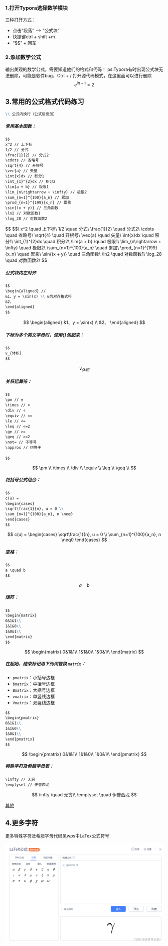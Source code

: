 ### 1.打开Typora选择数学模块

三种打开方式：

- 点击“段落” --> “公式块”
- 快捷键ctrl + shift +m
- “$$” + 回车

### 2.添加数学公式

输出美观的数学公式，需要知道他们的格式和代码！
ps:Typora有时出现公式块无法删除，可能是软件bug，Ctrl + / 打开源代码模式，在这里面可以进行删除
$$
e^{i\pi+1}=2
$$

## 3.常用的公式格式代码练习

```markdown
\\ 公式内换行（公式后面加）
```

##### 常用基本函数：

```markdown
$$
x^2 // 上下标
1/2 // 分式
\frac{1}{2} // 分式2
\cdots // 省略号
\sqrt{4} // 开根号
\vec{a} // 矢量
\int{x}dx // 积分1
\int_{1}^{2}dx // 积分2
\lim{a + b} // 极限1
\lim_{n\rightarrow + \infty} // 极限2
\sum_{n=1}^{100}{a_n} // 累加
\prod_{n=1}^{199}{x_n} // 累乘
\sin{(x + y)} // 三角函数
\ln2 // 对数函数1
\log_28 // 对数函数2
```

$$
\$$\\
x^2 \quad 上下标\\
1/2 \quad 分式\\
\frac{1}{2} \quad 分式2\\
\cdots \quad 省略号\\
\sqrt{4} \quad 开根号\\
\vec{a} \quad 矢量\\
\int{x}dx \quad 积分1\\
\int_{1}^{2}dx \quad 积分2\\
\lim{a + b} \quad 极限1\\
\lim_{n\rightarrow + \infty} \quad 极限2\\
\sum_{n=1}^{100}{a_n} \quad 累加\\
\prod_{n=1}^{199}{x_n} \quad 累乘\\
\sin{(x + y)} \quad 三角函数\\
\ln2 \quad 对数函数1\\
\log_28 \quad 对数函数2\\
$$

##### 公式块内左对齐

```markdown
$$
\begin{aligned} //
&1、y = \sin(x) \\ &为对齐格式符
&2、
\end{aligned}
$$
```

$$
\begin{aligned}
&1、y = \sin(x) \\
&2、
\end{aligned}
$$
##### 下标为多个英文字母时，使用{}包起来：

```markdown
$$
v_{体积}
$$
```

$$
v_{体积}
$$

##### 关系运算符：

```markdown
$$
\pm // ±
\times // ×
\div // ÷
\equiv // ==
\le // <=
\leq // <=2
\ge // >=
\geq // >=2
\not= // 不等号
\approx // 约等于

$$
```

$$
\pm \\
\times \\
\div \\
\equiv \\
\leq \\
\geq \\
$$

##### 花括号公式组合：

```markdown
$$
c(u) = 
\begin{cases}
\sqrt\frac{1}{n}, u = 0 \\
\sum_{n=1}^{100}{a_n}, n \neq0
\end{cases}
$$
```

$$
c(u) = 
\begin{cases}
\sqrt\frac{1}{n}, u = 0 \\
\sum_{n=1}^{100}{a_n}, n \neq0
\end{cases}
$$

##### 空格：

```markdown
$$
a \quad b
$$
```

$$
a \quad b
$$

##### 矩阵：

```markdown
$$
\begin{matrix}
0&1&1\\
1&1&0\\
1&0&1\\
\end{matrix}
$$
```

$$
\begin{matrix}
0&1&1\\
1&1&0\\
1&0&1\\
\end{matrix}
$$

##### 在起始、结束标记用下列词替换 `matrix`：

- `pmatrix`：小括号边框
- `bmatrix`：中括号边框
- `Bmatrix`：大括号边框
- `vmatrix`：单竖线边框
- `Vmatrix`：双竖线边框

```markdown
$$
\begin{pmatrix}
0&1&1\\
1&1&0\\
1&0&1\\
\end{pmatrix}
$$
```

$$
\begin{pmatrix}
0&1&1\\
1&1&0\\
1&0&1\\
\end{pmatrix}
$$

##### 特殊字符及希腊字母表：

```markdown
\infty // 无穷
\emptyset // 伊普西龙
```

$$
\infty \quad 无穷\\
\emptyset \quad 伊普西龙
$$

[其他](https://blog.csdn.net/weixin_44549795/article/details/105666371)



## 4.更多字符

更多特殊字符及希腊字母代码见wps中LaTex公式符号

![LaTeX公式](./img/70f187a420f446f090187d498aaafc3d.png)